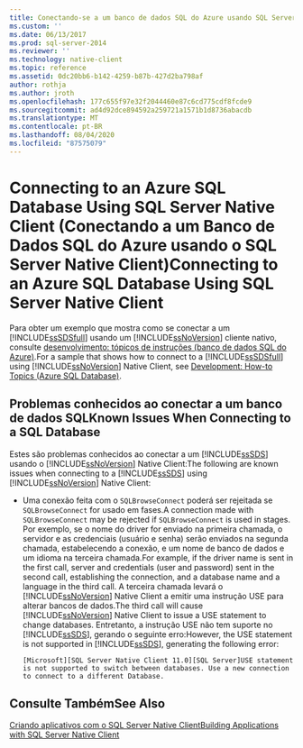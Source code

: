 ```yaml
---
title: Conectando-se a um banco de dados SQL do Azure usando SQL Server Native Client | Microsoft Docs
ms.custom: ''
ms.date: 06/13/2017
ms.prod: sql-server-2014
ms.reviewer: ''
ms.technology: native-client
ms.topic: reference
ms.assetid: 0dc20bb6-b142-4259-b87b-427d2ba798af
author: rothja
ms.author: jroth
ms.openlocfilehash: 177c655f97e32f2044460e87c6cd775cdf8fcde9
ms.sourcegitcommit: ad4d92dce894592a259721a1571b1d8736abacdb
ms.translationtype: MT
ms.contentlocale: pt-BR
ms.lasthandoff: 08/04/2020
ms.locfileid: "87575079"
---
```

# <a name="connecting-to-an-azure-sql-database-using-sql-server-native-client"></a><span data-ttu-id="9b43e-102">Connecting to an Azure SQL Database Using SQL Server Native Client (Conectando a um Banco de Dados SQL do Azure usando o SQL Server Native Client)</span><span class="sxs-lookup"><span data-stu-id="9b43e-102">Connecting to an Azure SQL Database Using SQL Server Native Client</span></span>
  <span data-ttu-id="9b43e-103">Para obter um exemplo que mostra como se conectar a um [!INCLUDE[ssSDSfull](../../../includes/sssdsfull-md.md)] usando um [!INCLUDE[ssNoVersion](../../../includes/ssnoversion-md.md)] cliente nativo, consulte [desenvolvimento: tópicos de instruções (banco de dados SQL do Azure)](https://msdn.microsoft.com/library/ee621787.aspx).</span><span class="sxs-lookup"><span data-stu-id="9b43e-103">For a sample that shows how to connect to a [!INCLUDE[ssSDSfull](../../../includes/sssdsfull-md.md)] using [!INCLUDE[ssNoVersion](../../../includes/ssnoversion-md.md)] Native Client, see [Development: How-to Topics (Azure SQL Database)](https://msdn.microsoft.com/library/ee621787.aspx).</span></span>  
  
## <a name="known-issues-when-connecting-to-a-sql-database"></a><span data-ttu-id="9b43e-104">Problemas conhecidos ao conectar a um banco de dados SQL</span><span class="sxs-lookup"><span data-stu-id="9b43e-104">Known Issues When Connecting to a SQL Database</span></span>  
 <span data-ttu-id="9b43e-105">Estes são problemas conhecidos ao conectar a um [!INCLUDE[ssSDS](../../../includes/sssds-md.md)] usando o [!INCLUDE[ssNoVersion](../../../includes/ssnoversion-md.md)] Native Client:</span><span class="sxs-lookup"><span data-stu-id="9b43e-105">The following are known issues when connecting to a [!INCLUDE[ssSDS](../../../includes/sssds-md.md)] using [!INCLUDE[ssNoVersion](../../../includes/ssnoversion-md.md)] Native Client:</span></span>  
  
-   <span data-ttu-id="9b43e-106">Uma conexão feita com o `SQLBrowseConnect` poderá ser rejeitada se `SQLBrowseConnect` for usado em fases.</span><span class="sxs-lookup"><span data-stu-id="9b43e-106">A connection made with `SQLBrowseConnect` may be rejected if `SQLBrowseConnect` is used in stages.</span></span>  <span data-ttu-id="9b43e-107">Por exemplo, se o nome do driver for enviado na primeira chamada, o servidor e as credenciais (usuário e senha) serão enviados na segunda chamada, estabelecendo a conexão, e um nome de banco de dados e um idioma na terceira chamada.</span><span class="sxs-lookup"><span data-stu-id="9b43e-107">For example, if the driver name is sent in the first call, server and credentials (user and password) sent in the second call, establishing the connection, and a database name and a language in the third call.</span></span>  <span data-ttu-id="9b43e-108">A terceira chamada levará o [!INCLUDE[ssNoVersion](../../../includes/ssnoversion-md.md)] Native Client a emitir uma instrução USE para alterar bancos de dados.</span><span class="sxs-lookup"><span data-stu-id="9b43e-108">The third call will cause [!INCLUDE[ssNoVersion](../../../includes/ssnoversion-md.md)] Native Client to issue a USE statement to change databases.</span></span> <span data-ttu-id="9b43e-109">Entretanto, a instrução USE não tem suporte no [!INCLUDE[ssSDS](../../../includes/sssds-md.md)], gerando o seguinte erro:</span><span class="sxs-lookup"><span data-stu-id="9b43e-109">However, the USE statement is not supported in [!INCLUDE[ssSDS](../../../includes/sssds-md.md)], generating the following error:</span></span>  
  
    ```  
    [Microsoft][SQL Server Native Client 11.0][SQL Server]USE statement is not supported to switch between databases. Use a new connection to connect to a different Database.  
    ```  
  
## <a name="see-also"></a><span data-ttu-id="9b43e-110">Consulte Também</span><span class="sxs-lookup"><span data-stu-id="9b43e-110">See Also</span></span>  
 [<span data-ttu-id="9b43e-111">Criando aplicativos com o SQL Server Native Client</span><span class="sxs-lookup"><span data-stu-id="9b43e-111">Building Applications with SQL Server Native Client</span></span>](building-applications-with-sql-server-native-client.md)  
  
  
